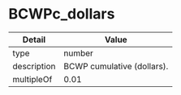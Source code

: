 # BCWPc_dollars
| Detail | Value |
| ------ | ----- |
| type | number |
| description | BCWP cumulative (dollars). |
| multipleOf | 0.01 |
